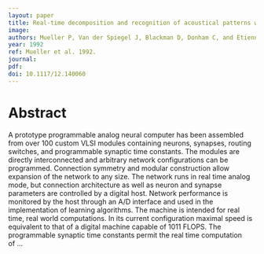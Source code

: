 ```yaml
---
layout: paper
title: Real-time decomposition and recognition of acoustical patterns with an analog neural computer
image:
authors: Mueller P, Van der Spiegel J, Blackman D, Donham C, and Etienne-Cummings R.
year: 1992
ref: Mueller et al. 1992.
journal:
pdf:
doi: 10.1117/12.140060
---
```


# Abstract
A prototype programmable analog neural computer has been assembled from over 100 custom VLSI modules containing neurons, synapses, routing switches, and programmable synaptic time constants. The modules are directly interconnected and arbitrary network configurations can be programmed. Connection symmetry and modular construction allow expansion of the network to any size. The network runs in real time analog mode, but connection architecture as well as neuron and synapse parameters are controlled by a digital host. Network performance is monitored by the host through an A/D interface and used in the implementation of learning algorithms. The machine is intended for real time, real world computations. In its current configuration maximal speed is equivalent to that of a digital machine capable of 1011 FLOPS. The programmable synaptic time constants permit the real time computation of …
